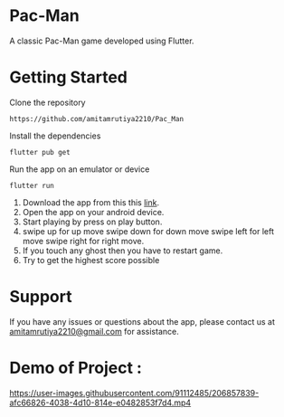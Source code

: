 # Pac-Man

A classic Pac-Man game developed using Flutter.

# Getting Started

 Clone the repository
```
https://github.com/amitamrutiya2210/Pac_Man
```
Install the dependencies
```
flutter pub get
```
Run the app on an emulator or device
``` 
flutter run
```

1) Download the app from this this [link](https://drive.google.com/file/d/1RWPGwMiiQtsGrhBtUUPXHzF8HeVxeeCN/view?usp=sharing).
2) Open the app on your android device.
3) Start playing by press on play button.
4) swipe up for up move swipe down for down move swipe left for left move swipe right for right move.
5) If you touch any ghost then you have to restart game.
6) Try to get the highest score possible

# Support
If you have any issues or questions about the app, please contact us at amitamrutiya2210@gmail.com for assistance.

# Demo of Project : 
https://user-images.githubusercontent.com/91112485/206857839-afc66826-4038-4d10-814e-e0482853f7d4.mp4

